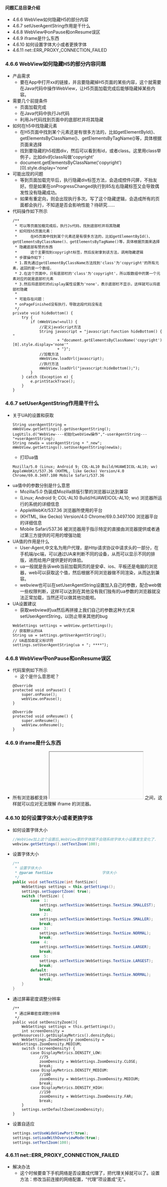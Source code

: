 #### 问题汇总目录介绍
- 4.6.6 WebView如何隐藏H5的部分内容
- 4.6.7 setUserAgentString作用是干什么
- 4.6.8 WebView中onPause和onResume误区
- 4.6.9 iframe是什么东西
- 4.6.10 如何设置字体大小或者更换字体
- 4.6.11 net::ERR_PROXY_CONNECTION_FAILED











### 4.6.6 WebView如何隐藏H5的部分内容问题
- 产品需求
    - 要在App中打开xx的链接，并且要隐藏掉H5页面的某些内容，这个就需要在Java代码中操作WebView，让H5页面加载完成后能够隐藏掉某些内容。
- 需要几个前提条件
    - 页面加载完成
    - 在Java代码中执行Js代码
    - 利用Js代码找到页面中的底部栏并将其隐藏
- 如何在h5中找隐藏元素
    - 在H5页面中找到某个元素还是有很多方法的，比如getElementById()、getElementsByClassName()、getElementsByTagName()等，具体根据页面来选择
    - 找到要隐藏的h5视图div，然后可以看到有id，或者class。这里用class举例子，比如div的class叫做'copyright'
    - document.getElementsByClassName('copyright')[0].style.display='none'
- 可能出现的问题
    - 等到页面加载完毕后，执行隐藏div标签方法，会造成控件闪屏，不抬友好。但是如果在onProgressChanged执行到85左右隐藏标签又会导致偶发性没有隐藏成功。
    - 如果有重定向，则会出现执行多次。写了这个隐藏逻辑，会造成所有的页面都会执行，不知道是否会影响性能？待研究……
- 代码操作如下所示
    ```
    /**
     * 可以等页面加载完成后，执行Js代码，找到底部栏并将其隐藏
     * 如何找h5页面元素：
     *      在H5页面中找到某个元素还是有很多方法的，比如getElementById()、getElementsByClassName()、getElementsByTagName()等，具体根据页面来选择
     * 隐藏底部有赞的东西
     *      这个主要找到copyright标签，然后反射拿到该方法，调用隐藏逻辑
     * 步骤操作如下：
     * 1.首先通过getElementByClassName方法找到'class'为'copyright'的所有元素，返回的是一个数组，
     * 2.在这个页面中，只有底部栏的'class'为'copyright'，所以取数组中的第一个元素对应的就是底部栏元素
     * 3.然后将底部栏的display属性设置为'none'，表示底部栏不显示，这样就可以将底部栏隐藏
     *
     * 可能存在问题：
     * onPageFinished没有执行，导致这段代码没有走
     */
    private void hideBottom() {
        try {
            if (mWebView!=null) {
                //定义javaScript方法
                String javascript = "javascript:function hideBottom() { "
                        + "document.getElementsByClassName('copyright')[0].style.display='none'"
                        + "}";
                //加载方法
                mWebView.loadUrl(javascript);
                //执行方法
                mWebView.loadUrl("javascript:hideBottom();");
            }
        } catch (Exception e) {
            e.printStackTrace();
        }
    }
    ```


### 4.6.7 setUserAgentString作用是干什么
- 关于UA的设置和获取
    ```
    String userAgentString = mWebView.getSettings().getUserAgentString();
    LogUtils.d("WebView----初始化webView操作","-userAgentString---"+userAgentString);
    String newUa = userAgentString + "_new";
    mWebView.getSettings().setUserAgentString(newUa);
    ```
    - 打印ua值
    ```
    Mozilla/5.0 (Linux; Android 9; COL-AL10 Build/HUAWEICOL-AL10; wv) AppleWebKit/537.36 (KHTML, like Gecko) Version/4.0 Chrome/69.0.3497.100 Mobile Safari/537.36
    ```
- ua值中的参数分别是什么意思
    - Mozilla/5.0	伪装成Mozilla排版引擎的浏览器以达到兼容
    - (Linux; Android 9; COL-AL10 Build/HUAWEICOL-AL10; wv)	浏览器所运行的系统的详细信息
    - AppleWebKit/537.36	浏览器所使用的平台
    - (KHTML, like Gecko) Version/4.0 Chrome/69.0.3497.100	浏览器平台的详细信息
    - Mobile Safari/537.36	被浏览器用于指示特定的直接由浏览器提供或者通过第三方提供的可用的增强功能
- UA值的作用是什么
    - User-Agent,中文名为用户代理，是Http请求协议中请求头的一部分，在手机端/pc端，可以通过UA来判断不同的设备，从而可以显示不同的排版，进而给用户提供更好的体验。
    - ua一般就是告诉web当前加载网页的是安卓、ios、平板还是电脑的浏览器，web可以获取这个值，然后根据不同浏览器做不同渲染，从而达到兼容。
    - webview也可以在setUserAgentString设置加入自己的参数，配合web做一些权限判断，这样可以达到在其他没有我们独有的ua参数的浏览器就没法正常加载，当然还可以做其他功能啦。
- UA设置建议
    - 获取webview的ua然后再拼接上我们自己的参数这种方式来setUserAgentString，以防止带来其他的bug
    ```
    WebSettings settings = webView.getSettings();
    // 获取默认的UA
    String ua = settings.getUserAgentString();
    // UA追加自定义标识符
    settings.setUserAgentString(ua + "; ****");
    ```

### 4.6.8 WebView中onPause和onResume误区
- 代码案例如下所示
    - 这个是什么意思呢？
    ```
    @Override
    protected void onPause() {
        super.onPause();
        webView.onPause();
    }

    @Override
    protected void onResume() {
        super.onResume();
        webView.onResume();
    }
    ```



### 4.6.9 iframe是什么东西
- 所有浏览器都支持 <iframe> 标签
提示和注释：
提示：您可以把需要的文本放置在 <iframe> 和 </iframe> 之间，这样就可以应对无法理解 iframe 的浏览器。




### 4.6.10 如何设置字体大小或者更换字体
- 如何设置字体大小
    ``` java
    //WebView加上这个设置后,WebView里的字体就不会随系统字体大小设置发生变化了.
    webview.getSettings().setTextZoom(100);
    ```
- 设置字体大小
    ``` java
    /**
     * 设置字体大小
     * @param fontSize                      字体大小
     */
    public void setTextSize(int fontSize){
        WebSettings settings = this.getSettings();
        settings.setSupportZoom( true);
        switch (fontSize) {
            case  1:
                settings.setTextSize(WebSettings.TextSize.SMALLEST);
                break;
            case  2:
                settings.setTextSize(WebSettings.TextSize.SMALLER);
                break;
            case  3:
                settings.setTextSize(WebSettings.TextSize.NORMAL);
                break;
            case  4:
                settings.setTextSize(WebSettings.TextSize.LARGER);
                break;
            case  5:
                settings.setTextSize(WebSettings.TextSize.LARGEST);
                break;
            default:
                settings.setTextSize(WebSettings.TextSize.NORMAL);
                break;
        }
    }
    ```
- 通过屏幕密度调整分辨率
    ```
    /**
     * 通过屏幕密度调整分辨率
     */
    public void setDensityZoom(){
        WebSettings settings = this.getSettings();
        int screenDensity = getResources().getDisplayMetrics().densityDpi;
        WebSettings.ZoomDensity zoomDensity = WebSettings.ZoomDensity.MEDIUM;
        switch (screenDensity) {
            case DisplayMetrics.DENSITY_LOW:
                //75
                zoomDensity = WebSettings.ZoomDensity.CLOSE;
                break;
            case DisplayMetrics.DENSITY_MEDIUM:
                //100
                zoomDensity = WebSettings.ZoomDensity.MEDIUM;
                break;
            case DisplayMetrics.DENSITY_HIGH:
                //150
                zoomDensity = WebSettings.ZoomDensity.FAR;
                break;
        }
        settings.setDefaultZoom(zoomDensity);
    }
    ```
- 设置自适应
    ``` java
    settings.setUseWideViewPort(true); 
    settings.setLoadWithOverviewMode(true); 
    settings.setTextZoom(100);
    ```




### 4.6.11 net::ERR_PROXY_CONNECTION_FAILED
- 解决办法
    - 这个时候要查下手机网络是否设置成代理了，把代理关掉就可以了。设置方法：修改当前连接的网络配置，“代理”项设置成“无”。












